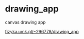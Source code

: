 # drawing_app
canvas drawing app

<a href="https://www.fizyka.umk.pl/~296778/drawing_app">fizyka.umk.pl/~296778/drawing_app</a>
